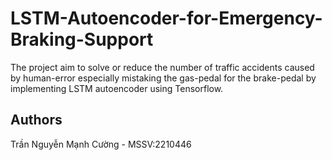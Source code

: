 # LSTM-Autoencoder-for-Emergency-Braking-Support
The project aim to solve or reduce the number of traffic accidents caused by human-error especially mistaking the gas-pedal for the brake-pedal by implementing LSTM autoencoder using Tensorflow.
## Authors
Trần Nguyễn Mạnh Cường - MSSV:2210446

